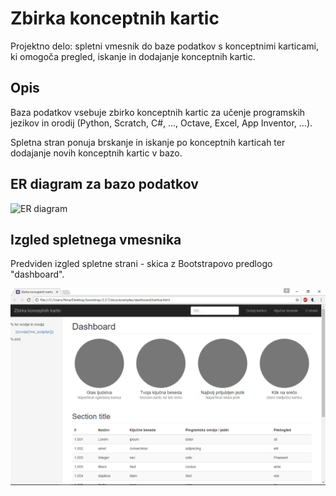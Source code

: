 # Zbirka konceptnih kartic
Projektno delo: spletni vmesnik do baze podatkov s konceptnimi karticami, ki omogoča pregled, iskanje in dodajanje konceptnih kartic.

Opis
----

Baza podatkov vsebuje zbirko konceptnih kartic za učenje programskih jezikov in orodij (Python, Scratch, C#, ..., Octave, Excel, App Inventor, ...).

Spletna stran ponuja brskanje in iskanje po konceptnih karticah ter dodajanje novih konceptnih kartic v bazo.

ER diagram za bazo podatkov
---------------------------

![ER diagram](ER_diagram.png)

Izgled spletnega vmesnika
---------------------------

Predviden izgled spletne strani - skica z Bootstrapovo predlogo "dashboard".

![izgled_spletnega_vmesnika](predviden_koncni_izgled.png)
